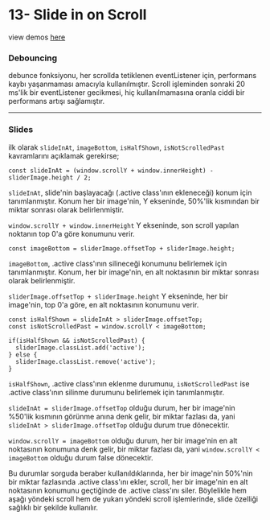 # 13- Slide in on Scroll

view demos [here](https://bayirdan.github.io/javascript30/13-slide-in-on-scroll/index.html)

### Debouncing

debunce fonksiyonu, her scrollda tetiklenen eventListener için, performans kaybı yaşanmaması amacıyla kullanılmıştır. Scroll işleminden sonraki 20 ms'lik bir eventListener gecikmesi, hiç kullanılmamasına oranla ciddi bir performans artışı sağlamıştır.

---

### Slides

ilk olarak `slideInAt`, `imageBottom`, `isHalfShown`, `isNotScrolledPast` kavramlarını açıklamak gerekirse;

```
const slideInAt = (window.scrollY + window.innerHeight) - sliderImage.height / 2;
```

`slideInAt`, slide'nin başlayacağı (.active class'ının ekleneceği) konum için tanımlanmıştır. Konum her bir image'nin, Y ekseninde, 50%'lik kısmından bir miktar sonrası olarak belirlenmiştir.

`window.scrollY + window.innerHeight` Y ekseninde, son scroll yapılan noktanın top 0'a göre konumunu verir.

```
const imageBottom = sliderImage.offsetTop + sliderImage.height;
```

`imageBottom`, .active class'ının silineceği konumunu belirlemek için tanımlanmıştır. Konum, her bir image'nin, en alt noktasının bir miktar sonrası olarak belirlenmiştir.

`sliderImage.offsetTop + sliderImage.height` Y ekseninde, her bir image'nin, top 0'a göre, en alt noktasının konumunu verir.

```
const isHalfShown = slideInAt > sliderImage.offsetTop;
const isNotScrolledPast = window.scrollY < imageBottom;

if(isHalfShown && isNotScrolledPast) {
  sliderImage.classList.add('active');
} else {
  sliderImage.classList.remove('active');
}
```

`isHalfShown`, .active class'ının eklenme durumunu, `isNotScrolledPast` ise .active class'ının silinme durumunu belirlemek için tanımlanmıştır.

`slideInAt = sliderImage.offsetTop` olduğu durum, her bir image'nin %50'lik kısmının görünme anına denk gelir, bir miktar fazlası da, yani `slideInAt > sliderImage.offsetTop` olduğu durum true dönecektir.

`window.scrollY = imageBottom` olduğu durum, her bir image'nin en alt noktasının konumuna denk gelir, bir miktar fazlası da, yani `window.scrollY < imageBottom` olduğu durum false dönecektir.

Bu durumlar sorguda beraber kullanıldıklarında, her bir image'nin 50%'nin bir miktar fazlasında .active class'ını ekler, scroll, her bir image'nin en alt noktasının konumunu geçtiğinde de .active class'ını siler. Böylelikle hem aşağı yöndeki scroll hem de yukarı yöndeki scroll işlemlerinde, slide özelliği sağlıklı bir şekilde kullanılır.
